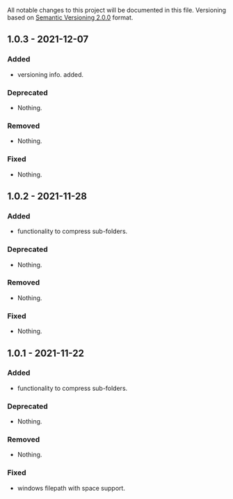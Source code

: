 All notable changes to this project will be documented in this file.
Versioning based on [Semantic Versioning 2.0.0](http://semver.org/) format.


## 1.0.3 - 2021-12-07

### Added
- versioning info. added.

### Deprecated
- Nothing.

### Removed
- Nothing.

### Fixed
- Nothing.


## 1.0.2 - 2021-11-28

### Added
- functionality to compress sub-folders.

### Deprecated
- Nothing.

### Removed
- Nothing.

### Fixed
- Nothing.


## 1.0.1 - 2021-11-22

### Added
- functionality to compress sub-folders.

### Deprecated
- Nothing.

### Removed
- Nothing.

### Fixed
- windows filepath with space support.